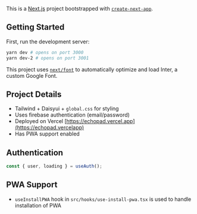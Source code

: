 This is a [Next.js](https://nextjs.org/) project bootstrapped with [`create-next-app`](https://github.com/vercel/next.js/tree/canary/packages/create-next-app).

## Getting Started

First, run the development server:

```bash
yarn dev # opens on port 3000
yarn dev-2 # opens on port 3001
```

This project uses [`next/font`](https://nextjs.org/docs/basic-features/font-optimization) to automatically optimize and load Inter, a custom Google Font.

## Project Details

- Tailwind + Daisyui + `global.css` for styling
- Uses firebase authentication (email/password)
- Deployed on Vercel [https://echopad.vercel.app](https://echopad.vercelapp)
- Has PWA support enabled

## Authentication

```js
const { user, loading } = useAuth();
```

## PWA Support

- `useInstallPWA` hook in `src/hooks/use-install-pwa.tsx` is used to handle installation of PWA
